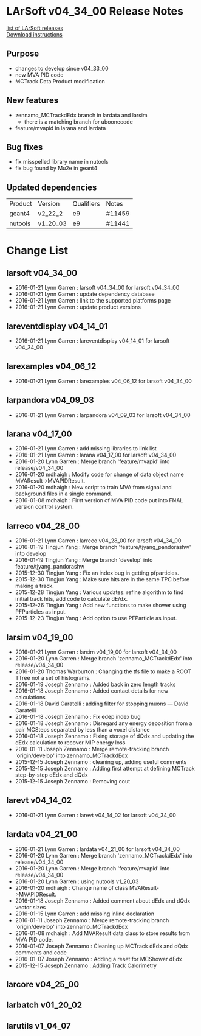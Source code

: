 # LArSoft v04_34_00 Release Notes



[list of LArSoft releases](LArSoft_release_list)  
[Download instructions](https://scisoft.fnal.gov/scisoft/bundles/larsoft/v04_34_00/larsoft-v04_34_00.html)

## Purpose

-   changes to develop since v04_33_00
-   new MVA PID code
-   MCTrack Data Product modification

## New features

-   zennamo_MCTrackdEdx branch in lardata and larsim
    -   there is a matching branch for uboonecode
-   feature/mvapid in larana and lardata

## Bug fixes

-   fix misspelled library name in nutools
-   fix bug found by Mu2e in geant4

## Updated dependencies

|         |          |            |         |
|---------|----------|------------|---------|
| Product | Version  | Qualifiers | Notes   |
| geant4  | v2_22_2  | e9         | \#11459 |
| nutools | v1_20_03 | e9         | \#11441 |

# Change List

## larsoft v04_34_00

-   2016-01-21 Lynn Garren : larsoft v04_34_00 for larsoft v04_34_00
-   2016-01-21 Lynn Garren : update dependency database
-   2016-01-21 Lynn Garren : link to the supported platforms page
-   2016-01-21 Lynn Garren : update product versions

## lareventdisplay v04_14_01

-   2016-01-21 Lynn Garren : lareventdisplay v04_14_01 for larsoft v04_34_00

## larexamples v04_06_12

-   2016-01-21 Lynn Garren : larexamples v04_06_12 for larsoft v04_34_00

## larpandora v04_09_03

-   2016-01-21 Lynn Garren : larpandora v04_09_03 for larsoft v04_34_00

## larana v04_17_00

-   2016-01-21 Lynn Garren : add missing libraries to link list
-   2016-01-21 Lynn Garren : larana v04_17_00 for larsoft v04_34_00
-   2016-01-20 Lynn Garren : Merge branch 'feature/mvapid' into release/v04_34_00
-   2016-01-20 mdhaigh : Modify code for change of data object name MVAResult-\>MVAPIDResult.
-   2016-01-20 mdhaigh : New script to train MVA from signal and background files in a single command.
-   2016-01-08 mdhaigh : First version of MVA PID code put into FNAL version control system.

## larreco v04_28_00

-   2016-01-21 Lynn Garren : larreco v04_28_00 for larsoft v04_34_00
-   2016-01-19 Tingjun Yang : Merge branch 'feature/tjyang_pandorashw' into develop
-   2016-01-19 Tingjun Yang : Merge branch 'develop' into feature/tjyang_pandorashw
-   2015-12-30 Tingjun Yang : Fix an index bug in getting pfparticles.
-   2015-12-30 Tingjun Yang : Make sure hits are in the same TPC before making a track.
-   2015-12-28 Tingjun Yang : Various updates: refine algorithm to find initial track hits, add code to calculate dE/dx.
-   2015-12-26 Tingjun Yang : Add new functions to make shower using PFParticles as input.
-   2015-12-23 Tingjun Yang : Add option to use PFParticle as input.

## larsim v04_19_00

-   2016-01-21 Lynn Garren : larsim v04_19_00 for larsoft v04_34_00
-   2016-01-20 Lynn Garren : Merge branch 'zennamo_MCTrackdEdx' into release/v04_34_00
-   2016-01-20 Thomas Warburton : Changing the tfs file to make a ROOT TTree not a set of histograms.
-   2016-01-19 Joseph Zennamo : Added back in zero length tracks
-   2016-01-18 Joseph Zennamo : Added contact details for new calculations
-   2016-01-18 David Caratelli : adding filter for stopping muons — David Caratelli
-   2016-01-18 Joseph Zennamo : Fix edep index bug
-   2016-01-18 Joseph Zennamo : Disregard any energy deposition from a pair MCSteps separated by less than a voxel distance
-   2016-01-18 Joseph Zennamo : Fixing storage of dQdx and updating the dEdx calculation to recover MIP energy loss
-   2016-01-11 Joseph Zennamo : Merge remote-tracking branch 'origin/develop' into zennamo_MCTrackdEdx
-   2015-12-15 Joseph Zennamo : cleaning up, adding useful comments
-   2015-12-15 Joseph Zennamo : Adding first attempt at defining MCTrack step-by-step dEdx and dQdx
-   2015-12-15 Joseph Zennamo : Removing cout

## larevt v04_14_02

-   2016-01-21 Lynn Garren : larevt v04_14_02 for larsoft v04_34_00

## lardata v04_21_00

-   2016-01-21 Lynn Garren : lardata v04_21_00 for larsoft v04_34_00
-   2016-01-20 Lynn Garren : Merge branch 'zennamo_MCTrackdEdx' into release/v04_34_00
-   2016-01-20 Lynn Garren : Merge branch 'feature/mvapid' into release/v04_34_00
-   2016-01-20 Lynn Garren : using nutools v1_20_03
-   2016-01-20 mdhaigh : Change name of class MVAResult-\>MVAPIDResult.
-   2016-01-18 Joseph Zennamo : Added comment about dEdx and dQdx vector sizes
-   2016-01-15 Lynn Garren : add missing inline declaration
-   2016-01-11 Joseph Zennamo : Merge remote-tracking branch 'origin/develop' into zennamo_MCTrackdEdx
-   2016-01-08 mdhaigh : Add MVAResult data class to store results from MVA PID code.
-   2016-01-07 Joseph Zennamo : Cleaning up MCTrack dEdx and dQdx comments and code
-   2016-01-07 Joseph Zennamo : Adding a reset for MCShower dEdx
-   2015-12-15 Joseph Zennamo : Adding Track Calorimetry

## larcore v04_25_00

## larbatch v01_20_02

## larutils v1_04_07
